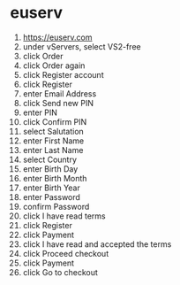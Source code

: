 # euserv

1. https://euserv.com
2. under vServers, select VS2-free
3. click Order
4. click Order again
5. click Register account
6. click Register
7. enter Email Address
8. click Send new PIN
9. enter PIN
10. click Confirm PIN
11. select Salutation
12. enter First Name
13. enter Last Name
14. select Country
15. enter Birth Day
16. enter Birth Month
17. enter Birth Year
18. enter Password
19. confirm Password
20. click I have read terms
21. click Register
22. click Payment
23. click I have read and accepted the terms
24. click Proceed checkout
25. click Payment
26. click Go to checkout

